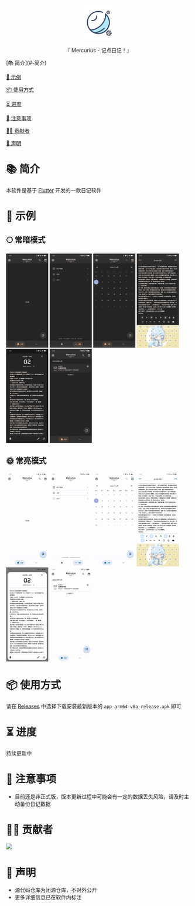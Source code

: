 <div align="center">
  <img id="mercurius_warehouse" width="96" alt="mercurius_warehouse" src="repository_icon/icon.svg">
  <p>『 Mercurius - 记点日记！』</p>
</div>
[📚 简介](#-简介)

[📸 示例](#-示例)

[📦 使用方式](#-使用方式)

[⏳ 进度](#-进度)

[📌 注意事项](#-注意事项)

[🧑‍💻 贡献者](#-贡献者)

[🔦 声明](#-声明)

# 📚 简介

本软件是基于 [Flutter](https://flutter.dev/) 开发的一款日记软件

# 📸 示例

## 🌕️ 常暗模式

<p float="left">
<img src="./repository_icon/black_1.jpg" alt="black_1" style="zoom:25%;" />
<img src="./repository_icon/black_2.jpg" alt="black_2" style="zoom:25%;" />
<img src="./repository_icon/black_3.jpg" alt="black_3" style="zoom:25%;" />
<img src="./repository_icon/black_4.jpg" alt="black_4" style="zoom:25%;" />
<img src="./repository_icon/black_5.jpg" alt="black_5" style="zoom:25%;" />
<img src="./repository_icon/black_6.jpg" alt="black_6" style="zoom:25%;" />
</p>

## 🌞️ 常亮模式

<p float="left">
<img src="./repository_icon/white_1.jpg" alt="white_1" style="zoom:25%;" />
<img src="./repository_icon/white_2.jpg" alt="white_2" style="zoom:25%;" />
<img src="./repository_icon/white_3.jpg" alt="white_3" style="zoom:25%;" />
<img src="./repository_icon/white_4.jpg" alt="white_4" style="zoom:25%;" />
<img src="./repository_icon/white_5.jpg" alt="white_5" style="zoom:25%;" />
<img src="./repository_icon/white_6.jpg" alt="white_6" style="zoom:25%;" />
</p>

# 📦 使用方式

请在 [Releases](https://github.com/Cierra-Runis/mercurius_warehouse/releases) 中选择下载安装最新版本的 `app-arm64-v8a-release.apk` 即可

# ⏳ 进度

持续更新中

# 📌 注意事项

- 目前还是非正式版，版本更新过程中可能会有一定的数据丢失风险，请及时主动备份日记数据

# 🧑‍💻 贡献者

<a href="https://github.com/Cierra-Runis/mercurius_warehouse/graphs/contributors">
  <img src="https://contrib.rocks/image?repo=Cierra-Runis/mercurius_warehouse" />
</a>

# 🔦 声明

- 源代码仓库为闭源仓库，不对外公开
- 更多详细信息已在软件内标注
